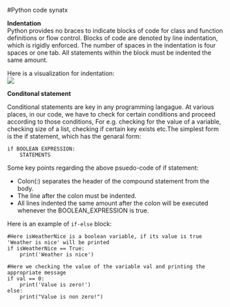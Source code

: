 #Python code synatx

__Indentation__  
Python provides no braces to indicate blocks of code for class and function definitions or flow control. Blocks of code are denoted by line indentation, which is rigidly enforced. The number of spaces in the indentation is four spaces or one tab. All statements within the block must be indented the same amount.

Here is a visualization for indentation:  
![](http://www.python-course.eu/images/blocks.png) 


__Conditonal statement__

Conditional statements are key in any programming langague. At various places, in our code, we have to check for certain conditions and proceed according to those conditions, For e.g. checking for the value of a variable, checking size of a list, checking if certain key exists etc.The simplest form is the if statement, which has the genaral form:  
```
if BOOLEAN EXPRESSION:
    STATEMENTS
```
Some key points regarding the above psuedo-code of if statement:
* Colon(:) separates the header of the compound statement from the body.
* The line after the colon must be indented. 
* All lines indented the same amount after the colon will be executed whenever the BOOLEAN_EXPRESSION is true.

Here is an example of `if-else` block:
```
#Here isWeatherNice is a boolean variable, if its value is true 'Weather is nice' will be printed
if isWeatherNice == True:
    print('Weather is nice')
    
#Here we checking the value of the variable val and printing the appropriate message    
if val == 0:
    print('Value is zero!')
else:
    print("Value is non zero!")
```    

